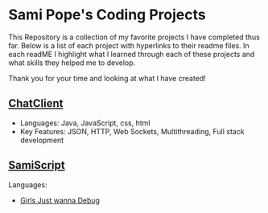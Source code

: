 # Sami Pope's Coding Projects

This Repository is a collection of my favorite projects I have completed thus far. 
Below is a list of each project with hyperlinks to their readme files. In each readME I highlight what I learned through each of these projects and what skills they helped me to develop. 

Thank you for your time and looking at what I have created!

## [ChatClient](./ChatClient/ChatClientREADME.md)
- Languages: Java, JavaScript, css, html
- Key Features: JSON, HTTP, Web Sockets, Multithreading, Full stack development
  
## [SamiScript](./SamiScript/samiScriptREADME.md)
Languages:



- [Girls Just wanna Debug](./GJWDREADME.md)
